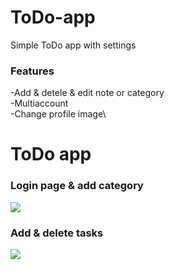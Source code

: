 # ToDo-app
Simple ToDo app with settings

### Features

-Add & detele & edit note or category\
-Multiaccount\
-Change profile image\

# ToDo app

### Login page & add category

![](https://github.com/TopIvanAbramov/ToDo-app/blob/master/ToDO/App%20images/loginAndCategory.gif)

### Add & delete tasks

![](https://github.com/TopIvanAbramov/ToDo-app/blob/master/ToDO/App%20images/Second%20part.gif)


